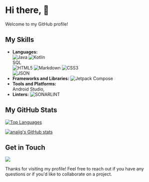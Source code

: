 # Hi there, 👋

Welcome to my GitHub profile! 

## My Skills

- **Languages:**  
 ![Java](https://img.shields.io/badge/java-%23ED8B00.svg?style=for-the-badge&logo=openjdk&logoColor=white) ![Kotlin](https://img.shields.io/badge/kotlin-%237F52FF.svg?style=for-the-badge&logo=kotlin&logoColor=white)  
SQL  
  ![HTML5](https://img.shields.io/badge/html5-%23E34F26.svg?style=for-the-badge&logo=html5&logoColor=white)  ![Markdown](https://img.shields.io/badge/markdown-%23000000.svg?style=for-the-badge&logo=markdown&logoColor=white)  	![CSS3](https://img.shields.io/badge/CSS3-1572B6?style=for-the-badge&logo=css3&logoColor=white)    
![JSON](https://img.shields.io/badge/json-5E5C5C?style=for-the-badge&logo=json&logoColor=white)     
- **Frameworks and Libraries:**
  ![Jetpack Compose](https://img.shields.io/badge/Jetpack%20Compose-4285F4?style=for-the-badge&logo=Jetpack%20Compose&logoColor=white)
- **Tools and Platforms:**  
  Android Studio,
- **Linters:**
   ![SONARLINT](https://img.shields.io/badge/SonarLint-CB2029?style=for-the-badge&logo=sonarlint&logoColor=white)

## My GitHub Stats

[![Top Languages](https://github-readme-stats.vercel.app/api/top-langs/?username=anaijg)](https://github.com/anaijg/github-readme-stats)

[![anaijg's GitHub stats](https://github-readme-stats.vercel.app/api?username=anaijg)](https://github.com/anaijg/github-readme-stats&hide=issues,contribs&show_icons=true&theme=)

## Get in Touch

<a href="https://www.linkedin.com/in/ana-isabel-jimenez-iesreyfernandovi-dam/"><img src="https://img.shields.io/badge/LinkedIn-0077B5?style=for-the-badge&logo=linkedin&logoColor=white" /></a>

Thanks for visiting my profile! Feel free to reach out if you have any questions or if you'd like to collaborate on a project.
